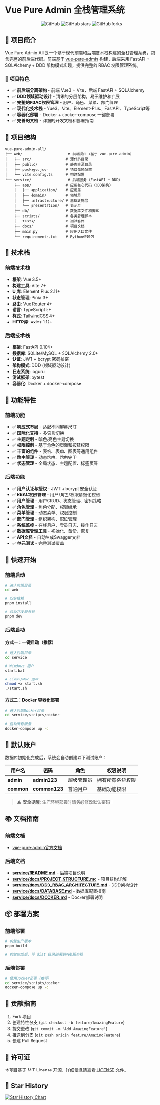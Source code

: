 # Vue Pure Admin 全栈管理系统

<p align="center">
  <img src="https://img.shields.io/github/license/taoweidong/vue-pure-admin-all?style=flat" alt="GitHub">
  <img src="https://img.shields.io/github/stars/taoweidong/vue-pure-admin-all?color=fa6470&style=flat" alt="GitHub stars">
  <img src="https://img.shields.io/github/forks/taoweidong/vue-pure-admin-all?style=flat" alt="GitHub forks">
</p>

## 📖 项目简介

Vue Pure Admin All 是一个基于现代前端和后端技术栈构建的全栈管理系统，包含完整的前后端代码。前端基于 [vue-pure-admin](https://github.com/pure-admin/vue-pure-admin) 构建，后端采用 FastAPI + SQLAlchemy + DDD 架构模式实现，提供完整的 RBAC 权限管理系统。

### 🌟 项目特色

- ✅ **前后端分离架构** - 前端 Vue3 + Vite，后端 FastAPI + SQLAlchemy
- ✅ **DDD领域驱动设计** - 清晰的分层架构，易于维护和扩展
- ✅ **完整的RBAC权限管理** - 用户、角色、菜单、部门管理
- ✅ **现代化技术栈** - Vue3、Vite、Element-Plus、FastAPI、TypeScript等
- ✅ **容器化部署** - Docker + docker-compose 一键部署
- ✅ **完善的文档** - 详细的开发文档和部署指南

## 📁 项目结构

```
vue-pure-admin-all/
├── web/                     # 前端项目（基于 vue-pure-admin）
│   ├── src/                # 源代码目录
│   ├── public/             # 静态资源目录
│   ├── package.json        # 项目依赖配置
│   └── vite.config.ts      # 构建配置
└── service/                 # 后端服务（FastAPI + DDD）
    ├── app/                # 应用核心代码（DDD架构）
    │   ├── application/    # 应用层
    │   ├── domain/         # 领域层
    │   ├── infrastructure/ # 基础设施层
    │   └── presentation/   # 表示层
    ├── db/                 # 数据库文件和脚本
    ├── scripts/            # 各类管理脚本
    ├── tests/              # 测试套件
    ├── docs/               # 项目文档
    ├── main.py             # 应用入口文件
    └── requirements.txt    # Python依赖包
```

## 🚀 技术栈

### 前端技术栈
- **框架**: Vue 3.5+
- **构建工具**: Vite 7+
- **UI库**: Element Plus 2.11+
- **状态管理**: Pinia 3+
- **路由**: Vue Router 4+
- **语言**: TypeScript 5+
- **样式**: TailwindCSS 4+
- **HTTP库**: Axios 1.12+

### 后端技术栈
- **框架**: FastAPI 0.104+
- **数据库**: SQLite/MySQL + SQLAlchemy 2.0+
- **认证**: JWT + bcrypt 密码加密
- **架构模式**: DDD (领域驱动设计)
- **日志系统**: loguru
- **测试框架**: pytest
- **容器化**: Docker + docker-compose

## 🎯 功能特性

### 前端功能
- ✅ **响应式布局** - 适配不同屏幕尺寸
- ✅ **国际化支持** - 多语言切换
- ✅ **主题定制** - 暗色/亮色主题切换
- ✅ **权限控制** - 基于角色的页面和按钮权限
- ✅ **丰富的组件** - 表格、表单、图表等通用组件
- ✅ **路由管理** - 动态路由、路由守卫
- ✅ **状态管理** - 全局状态、主题配置、标签页等

### 后端功能
- ✅ **用户认证与授权** - JWT + bcrypt 安全认证
- ✅ **RBAC权限管理** - 用户/角色/权限精细化控制
- ✅ **用户管理** - 用户CRUD、状态管理、密码策略
- ✅ **角色管理** - 角色分配、权限继承
- ✅ **菜单管理** - 动态菜单、权限控制
- ✅ **部门管理** - 组织架构、职位管理
- ✅ **系统监控** - 在线用户、登录日志、操作日志
- ✅ **数据库管理工具** - 初始化、备份、恢复
- ✅ **API文档** - 自动生成Swagger文档
- ✅ **单元测试** - 完整测试覆盖

## 🚀 快速开始

### 前端启动

```bash
# 进入前端目录
cd web

# 安装依赖
pnpm install

# 启动开发服务器
pnpm dev
```

### 后端启动

#### 方式一：一键启动（推荐）

```bash
# 进入后端目录
cd service

# Windows 用户
start.bat

# Linux/Mac 用户  
chmod +x start.sh
./start.sh
```

#### 方式二：Docker 容器化部署

```bash
# 进入后端Docker目录
cd service/scripts/docker

# 启动所有服务
docker-compose up -d
```

## 🔐 默认账户

数据库初始化完成后，系统会自动创建以下测试账户：

| 用户名 | 密码 | 角色 | 权限说明 |
|--------|------|------|----------|
| **admin** | **admin123** | 超级管理员 | 拥有所有系统权限 |
| **common** | **common123** | 普通用户 | 基础功能权限 |

> ⚠️ **安全提醒**: 生产环境部署时请务必修改默认密码！

## 📚 文档指南

### 前端文档
- [vue-pure-admin官方文档](https://pure-admin.cn/)

### 后端文档
- **[service/README.md](service/README.md)** - 后端项目说明
- **[service/docs/PROJECT_STRUCTURE.md](service/docs/PROJECT_STRUCTURE.md)** - 项目结构详解
- **[service/docs/DDD_RBAC_ARCHITECTURE.md](service/docs/DDD_RBAC_ARCHITECTURE.md)** - DDD架构设计
- **[service/docs/DATABASE.md](service/docs/DATABASE.md)** - 数据库配置指南
- **[service/docs/DOCKER.md](service/docs/DOCKER.md)** - Docker部署说明

## 📦 部署方案

### 前端部署

```bash
# 构建生产版本
pnpm build

# 构建完成后，将 dist 目录部署到Web服务器
```

### 后端部署

```bash
# 使用Docker部署（推荐）
cd service/scripts/docker
docker-compose up -d
```

## 🤝 贡献指南

1. Fork 项目
2. 创建特性分支 (`git checkout -b feature/AmazingFeature`)
3. 提交更改 (`git commit -m 'Add AmazingFeature'`)
4. 推送到分支 (`git push origin feature/AmazingFeature`)
5. 创建 Pull Request

## 📜 许可证

本项目基于 MIT License 开源，详细信息请查看 [LICENSE](LICENSE) 文件。

## 🌟 Star History

[![Star History Chart](https://api.star-history.com/svg?repos=taoweidong/vue-pure-admin-all&type=Date)](https://star-history.com/#taoweidong/vue-pure-admin-all&Date)